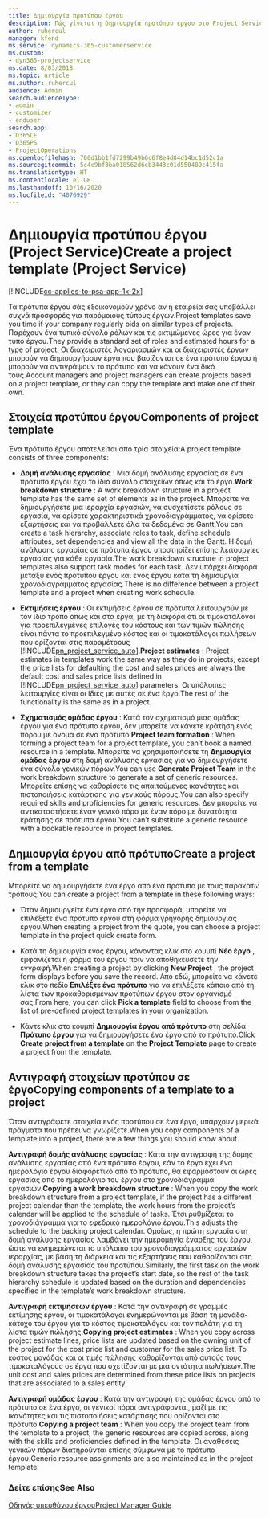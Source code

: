 ```yaml
---
title: Δημιουργία προτύπου έργου
description: Πώς γίνεται η δημιουργία προτύπου έργου στο Project Service
author: ruhercul
manager: kfend
ms.service: dynamics-365-customerservice
ms.custom:
- dyn365-projectservice
ms.date: 8/03/2018
ms.topic: article
ms.author: ruhercul
audience: Admin
search.audienceType:
- admin
- customizer
- enduser
search.app:
- D365CE
- D365PS
- ProjectOperations
ms.openlocfilehash: 700d1bb1fd7299b49b6c6f8e4d84d14bc1d52c1a
ms.sourcegitcommit: 5c4c9bf3ba018562d6cb3443c01d550489c415fa
ms.translationtype: HT
ms.contentlocale: el-GR
ms.lasthandoff: 10/16/2020
ms.locfileid: "4076929"
---
```

# <a name="create-a-project-template-project-service"></a><span data-ttu-id="68a6c-103">Δημιουργία προτύπου έργου (Project Service)</span><span class="sxs-lookup"><span data-stu-id="68a6c-103">Create a project template (Project Service)</span></span>

[!INCLUDE[cc-applies-to-psa-app-1x-2x](../includes/cc-applies-to-psa-app-1x-2x.md)]

<span data-ttu-id="68a6c-104">Τα πρότυπα έργου σάς εξοικονομούν χρόνο αν η εταιρεία σας υποβάλλει συχνά προσφορές για παρόμοιους τύπους έργων.</span><span class="sxs-lookup"><span data-stu-id="68a6c-104">Project templates save you time if your company regularly bids on similar types of projects.</span></span> <span data-ttu-id="68a6c-105">Παρέχουν ένα τυπικό σύνολο ρόλων και τις εκτιμώμενες ώρες για έναν τύπο έργου.</span><span class="sxs-lookup"><span data-stu-id="68a6c-105">They provide a standard set of roles and estimated hours for a type of project.</span></span> <span data-ttu-id="68a6c-106">Οι διαχειριστές λογαριασμών και οι διαχειριστές έργων μπορούν να δημιουργήσουν έργα που βασίζονται σε ένα πρότυπο έργου ή μπορούν να αντιγράψουν το πρότυπο και να κάνουν ένα δικό τους.</span><span class="sxs-lookup"><span data-stu-id="68a6c-106">Account managers and project managers can create projects based on a project template, or they can copy the template and make one of their own.</span></span>  
  
## <a name="components-of-project-template"></a><span data-ttu-id="68a6c-107">Στοιχεία προτύπου έργου</span><span class="sxs-lookup"><span data-stu-id="68a6c-107">Components of project template</span></span>
 <span data-ttu-id="68a6c-108">Ένα πρότυπο έργου αποτελείται από τρία στοιχεία:</span><span class="sxs-lookup"><span data-stu-id="68a6c-108">A project template consists of three components:</span></span>  
  
- <span data-ttu-id="68a6c-109">**Δομή ανάλυσης εργασίας** : Μια δομή ανάλυσης εργασίας σε ένα πρότυπο έργου έχει το ίδιο σύνολο στοιχείων όπως και το έργο.</span><span class="sxs-lookup"><span data-stu-id="68a6c-109">**Work breakdown structure** : A work breakdown structure in a project template has the same set of elements as in the project.</span></span> <span data-ttu-id="68a6c-110">Μπορείτε να δημιουργήσετε μια ιεραρχία εργασιών, να συσχετίσετε ρόλους σε εργασία, να ορίσετε χαρακτηριστικά χρονοδιαγράμματος, να ορίσετε εξαρτήσεις και να προβάλλετε όλα τα δεδομένα σε Gantt.</span><span class="sxs-lookup"><span data-stu-id="68a6c-110">You can create a task hierarchy, associate roles to task, define schedule attributes, set dependencies and view all the data in the Gantt.</span></span> <span data-ttu-id="68a6c-111">Η δομή ανάλυσης εργασίας σε πρότυπα έργου υποστηρίζει επίσης λειτουργίες εργασίας για κάθε εργασία.</span><span class="sxs-lookup"><span data-stu-id="68a6c-111">The work breakdown structure in project templates also support task modes for each task.</span></span> <span data-ttu-id="68a6c-112">Δεν υπάρχει διαφορά μεταξύ ενός προτύπου έργου και ενός έργου κατά τη δημιουργία χρονοδιαγράμματος εργασίας.</span><span class="sxs-lookup"><span data-stu-id="68a6c-112">There is no difference between a project template and a project when creating work schedule.</span></span>  
  
- <span data-ttu-id="68a6c-113">**Εκτιμήσεις έργου** : Οι εκτιμήσεις έργου σε πρότυπα λειτουργούν με τον ίδιο τρόπο όπως και στα έργα, με τη διαφορά ότι οι τιμοκατάλογοι για προεπιλεγμένες επιλογές του κόστους και των τιμών πώλησης είναι πάντα το προεπιλεγμένο κόστος και οι τιμοκατάλογοι πωλήσεων που ορίζονται στις παραμέτρους [!INCLUDE[pn_project_service_auto](../includes/pn-project-service-auto.md)].</span><span class="sxs-lookup"><span data-stu-id="68a6c-113">**Project estimates** : Project estimates in templates work the same way as they do in projects, except the price lists for defaulting the cost and sales prices are always the default cost and sales price lists defined in [!INCLUDE[pn_project_service_auto](../includes/pn-project-service-auto.md)] parameters.</span></span> <span data-ttu-id="68a6c-114">Οι υπόλοιπες λειτουργίες είναι οι ίδιες με αυτές σε ένα έργο.</span><span class="sxs-lookup"><span data-stu-id="68a6c-114">The rest of the functionality is the same as in a project.</span></span>  
  
- <span data-ttu-id="68a6c-115">**Σχηματισμός ομάδας έργου** : Κατά τον σχηματισμό μιας ομάδας έργου για ένα πρότυπο έργου, δεν μπορείτε να κάνετε κράτηση ενός πόρου με όνομα σε ένα πρότυπο.</span><span class="sxs-lookup"><span data-stu-id="68a6c-115">**Project team formation** : When forming a project team for a project template, you can’t book a named resource in a template.</span></span> <span data-ttu-id="68a6c-116">Μπορείτε να χρησιμοποιήσετε τη **Δημιουργία ομάδας έργου** στη δομή ανάλυσης εργασίας για να δημιουργήσετε ένα σύνολο γενικών πόρων.</span><span class="sxs-lookup"><span data-stu-id="68a6c-116">You can use **Generate Project Team** in the work breakdown structure to generate a set of generic resources.</span></span> <span data-ttu-id="68a6c-117">Μπορείτε επίσης να καθορίσετε τις απαιτούμενες ικανότητες και πιστοποιήσεις κατάρτισης για γενικούς πόρους.</span><span class="sxs-lookup"><span data-stu-id="68a6c-117">You can also specify required skills and proficiencies for generic resources.</span></span> <span data-ttu-id="68a6c-118">Δεν μπορείτε να αντικαταστήσετε έναν γενικό πόρο με έναν πόρο με δυνατότητα κράτησης σε πρότυπα έργου.</span><span class="sxs-lookup"><span data-stu-id="68a6c-118">You can’t substitute a generic resource with a bookable resource in project templates.</span></span>  
  
## <a name="create-a-project-from-a-template"></a><span data-ttu-id="68a6c-119">Δημιουργία έργου από πρότυπο</span><span class="sxs-lookup"><span data-stu-id="68a6c-119">Create a project from a template</span></span>  
 <span data-ttu-id="68a6c-120">Μπορείτε να δημιουργήσετε ένα έργο από ένα πρότυπο με τους παρακάτω τρόπους:</span><span class="sxs-lookup"><span data-stu-id="68a6c-120">You can create a project from a template in these following ways:</span></span>  
  
-   <span data-ttu-id="68a6c-121">Όταν δημιουργείτε ένα έργο από την προσφορά, μπορείτε να επιλέξετε ένα πρότυπο έργου στη φόρμα γρήγορης δημιουργίας έργου.</span><span class="sxs-lookup"><span data-stu-id="68a6c-121">When creating a project from the quote, you can choose a project template in the project quick create form.</span></span>  
  
-   <span data-ttu-id="68a6c-122">Κατά τη δημιουργία ενός έργου, κάνοντας κλικ στο κουμπί **Νέο έργο** , εμφανίζεται η φόρμα του έργου πριν να αποθηκεύσετε την εγγραφή.</span><span class="sxs-lookup"><span data-stu-id="68a6c-122">When creating a project by clicking **New Project** , the project form displays before you save the record.</span></span> <span data-ttu-id="68a6c-123">Από εδώ, μπορείτε να κάνετε κλικ στο πεδίο **Επιλέξτε ένα πρότυπο** για να επιλέξετε κάποιο από τη λίστα των προκαθορισμένων προτύπων έργου στον οργανισμό σας.</span><span class="sxs-lookup"><span data-stu-id="68a6c-123">From here, you can click **Pick a template** field to choose from the list of pre-defined project templates in your organization.</span></span>  
  
-   <span data-ttu-id="68a6c-124">Κάντε κλικ στο κουμπί **Δημιουργία έργου από πρότυπο** στη σελίδα **Πρότυπο έργου** για να δημιουργήσετε ένα έργο από το πρότυπο.</span><span class="sxs-lookup"><span data-stu-id="68a6c-124">Click **Create project from a template** on the **Project Template** page to create a project from the template.</span></span>  
  
## <a name="copying-components-of-a-template-to-a-project"></a><span data-ttu-id="68a6c-125">Αντιγραφή στοιχείων προτύπου σε έργο</span><span class="sxs-lookup"><span data-stu-id="68a6c-125">Copying components of a template to a project</span></span>  
 <span data-ttu-id="68a6c-126">Όταν αντιγράφετε στοιχεία ενός προτύπου σε ένα έργο, υπάρχουν μερικά πράγματα που πρέπει να γνωρίζετε.</span><span class="sxs-lookup"><span data-stu-id="68a6c-126">When you copy components of a template into a project, there are a few things you should know about.</span></span>  
  
 <span data-ttu-id="68a6c-127">**Αντιγραφή δομής ανάλυσης εργασίας** : Κατά την αντιγραφή της δομής ανάλυσης εργασίας από ένα πρότυπο έργου, εάν το έργο έχει ένα ημερολόγιο έργου διαφορετικό από το πρότυπο, θα εφαρμοστούν οι ώρες εργασίας από το ημερολόγιο του έργου στο χρονοδιάγραμμα εργασιών.</span><span class="sxs-lookup"><span data-stu-id="68a6c-127">**Copying a work breakdown structure** : When you copy the work breakdown structure from a project template, if the project has a different project calendar than the template, the work hours from the project’s calendar will be applied to the schedule of tasks.</span></span> <span data-ttu-id="68a6c-128">Έτσι ρυθμίζεται το χρονοδιάγραμμα για το εφεδρικό ημερολόγιο έργου.</span><span class="sxs-lookup"><span data-stu-id="68a6c-128">This adjusts the schedule to the backing project calendar.</span></span> <span data-ttu-id="68a6c-129">Ομοίως, η πρώτη εργασία στη δομή ανάλυσης εργασίας λαμβάνει την ημερομηνία έναρξης του έργου, ώστε να ενημερώνεται το υπόλοιπο του χρονοδιαγράμματος εργασιών ιεραρχίας, με βάση τη διάρκεια και τις εξαρτήσεις που καθορίζονται στη δομή ανάλυσης εργασίας του προτύπου.</span><span class="sxs-lookup"><span data-stu-id="68a6c-129">Similarly, the first task on the work breakdown structure takes the project’s start date, so the rest of the task hierarchy schedule is updated based on the duration and dependencies specified in the template’s work breakdown structure.</span></span>  
  
 <span data-ttu-id="68a6c-130">**Αντιγραφή εκτιμήσεων έργου** : Κατά την αντιγραφή σε γραμμές εκτίμησης έργου, οι τιμοκατάλογοι ενημερώνονται με βάση τη μονάδα-κάτοχο του έργου για το κόστος τιμοκαταλόγου και τον πελάτη για τη λίστα τιμών πώλησης.</span><span class="sxs-lookup"><span data-stu-id="68a6c-130">**Copying project estimates** : When you copy across project estimate lines, price lists are updated based on the owning unit of the project for the cost price list and customer for the sales price list.</span></span> <span data-ttu-id="68a6c-131">Το κόστος μονάδας και οι τιμές πώλησης καθορίζονται από αυτούς τους τιμοκαταλόγους σε έργα που σχετίζονται με μια οντότητα πωλήσεων.</span><span class="sxs-lookup"><span data-stu-id="68a6c-131">The unit cost and sales prices are determined from these price lists on projects that are associated to a sales entity.</span></span>  
  
 <span data-ttu-id="68a6c-132">**Αντιγραφή ομάδας έργου** : Κατά την αντιγραφή της ομάδας έργου από το πρότυπο σε ένα έργο, οι γενικοί πόροι αντιγράφονται, μαζί με τις ικανότητες και τις πιστοποιήσεις κατάρτισης που ορίζονται στο πρότυπο.</span><span class="sxs-lookup"><span data-stu-id="68a6c-132">**Copying a project team** : When you copy the project team from the template to a project, the generic resources are copied across, along with the skills and proficiencies defined in the template.</span></span> <span data-ttu-id="68a6c-133">Οι αναθέσεις γενικών πόρων διατηρούνται επίσης σύμφωνα με το πρότυπο έργου.</span><span class="sxs-lookup"><span data-stu-id="68a6c-133">Generic resource assignments are also maintained as in the project template.</span></span>  
  
### <a name="see-also"></a><span data-ttu-id="68a6c-134">Δείτε επίσης</span><span class="sxs-lookup"><span data-stu-id="68a6c-134">See Also</span></span>  
 [<span data-ttu-id="68a6c-135">Οδηγός υπευθύνου έργου</span><span class="sxs-lookup"><span data-stu-id="68a6c-135">Project Manager Guide</span></span>](../psa/project-manager-guide.md)
